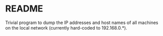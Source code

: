 ﻿# README

Trivial program to dump the IP addresses and host names of all machines on the local network (currently hard-coded to 192.168.0.*).


